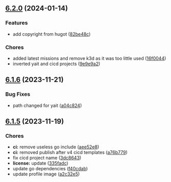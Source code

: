 ## [6.2.0](https://gitlab.com/kilianpaquier/kilianpaquier.gitlab.io/compare/v6.1.6...v6.2.0) (2024-01-14)


### Features

* add copyright from hugot ([82be48c](https://gitlab.com/kilianpaquier/kilianpaquier.gitlab.io/commit/82be48c132888293ff71004c82ad9763ab94085c))


### Chores

* added latest missions and remove k3d as it was too little used ([16f0044](https://gitlab.com/kilianpaquier/kilianpaquier.gitlab.io/commit/16f0044937bafa5f606d2c27a7dbbdd6a8a8e734))
* inverted yait and cicd projects ([9e9e9a2](https://gitlab.com/kilianpaquier/kilianpaquier.gitlab.io/commit/9e9e9a253f798cb85a3fad8e9da755e1e5f7441e))

## [6.1.6](https://gitlab.com/kilianpaquier/kilianpaquier.gitlab.io/compare/v6.1.5...v6.1.6) (2023-11-21)


### Bug Fixes

* path changed for yait ([a04c824](https://gitlab.com/kilianpaquier/kilianpaquier.gitlab.io/commit/a04c8240d9ca07e0d83f59a6086ade021f7187b2))

## [6.1.5](https://gitlab.com/kilianpaquier/kilianpaquier.gitlab.io/compare/v6.1.4...v6.1.5) (2023-11-19)


### Chores

* **ci:** remove useless go include ([aee52e8](https://gitlab.com/kilianpaquier/kilianpaquier.gitlab.io/commit/aee52e8a5122a514a4a4c8cfb213ba99a7c29ff8))
* **ci:** removed publish after v4 cicd templates ([a76b779](https://gitlab.com/kilianpaquier/kilianpaquier.gitlab.io/commit/a76b779a0b55aa34ab9f5fae74a23664c1b8c5ed))
* fix cicd project name ([3dc8643](https://gitlab.com/kilianpaquier/kilianpaquier.gitlab.io/commit/3dc864314de17e9ebcf4310de04000cd6ac4d806))
* **license:** update ([335fadc](https://gitlab.com/kilianpaquier/kilianpaquier.gitlab.io/commit/335fadc2e2debb898df20dd6ae4a1e0234c1964c))
* update go dependencies ([f40cdab](https://gitlab.com/kilianpaquier/kilianpaquier.gitlab.io/commit/f40cdaba0e3dd59f9897f07ff7e4502fd42629c9))
* update profile image ([a2c32e5](https://gitlab.com/kilianpaquier/kilianpaquier.gitlab.io/commit/a2c32e5ff4519dfc385ee8abd67cc169fb6ec5df))
